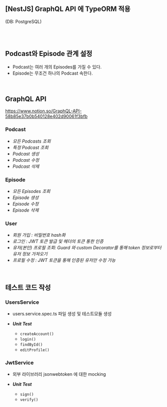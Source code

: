 ## [NestJS] GraphQL API 에 TypeORM 적용

(DB: PostgreSQL)

<br>
<br>

## Podcast와 Episode 관계 설정

- Podcast는 여러 개의 Episodes를 가질 수 있다.
- Episode는 무조건 하나의 Podcast 속한다.

<br>

## GraphQL API

https://www.notion.so/GraphQL-API-58b85e37b0b540128e402d90061f3bfb

### Podcast

- _모든 Podcasts 조회_
- _특정 Podcast 조회_
- _Podcast 생성_
- _Podcast 수정_
- _Podcast 삭제_

### Episode

- _모든 Episodes 조회_
- _Episode 생성_
- _Episode 수정_
- _Episode 삭제_

### User

- _회원 가입 : 비밀번호 hash화_
- _로그인 : JWT 토큰 발급 및 헤더의 토큰 통한 인증_
- _유저(본인) 프로필 조회: Guard 와 custom Decorator를 통해 token 정보로부터 유저 정보 가져오기_
- _프로필 수정 : JWT 토큰을 통해 인증된 유저만 수정 가능_

<br>

## 테스트 코드 작성

### UsersService

- users.service.spec.ts 파일 생성 및 테스트모듈 생성

- _**Unit Test**_
  - `createAccount()`
  - `login()`
  - `findById()`
  - `editProfile()`

### JwtService

- 외부 라이브러리 jsonwebtoken 에 대한 mocking

- _**Unit Test**_
  - `sign()`
  - `verify()`
